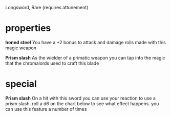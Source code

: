 Longsword, Rare (requires attunement)
# properties

**honed steel** You have a +2 bonus to attack and damage rolls made with this magic weapon

**Prism slash** As the wielder of a primatic weapon you can tap into the magic that the chromalords used to craft this blade
# special

**Prism slash** On a hit with this sword you can use your reaction to use a prism slash. roll a d6 on the chart below to see what effect happens. you can use this feature a number of times 